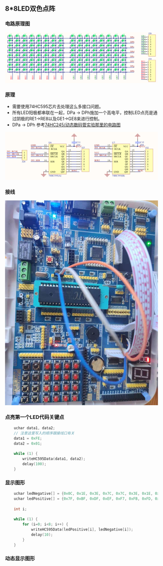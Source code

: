 ## 8*8LED双色点阵

### 电路原理图
![电路图](images/circuit.png)

### 原理
* 需要使用74HC595芯片去处理这么多接口问题。
* 所有LED阳极都串联在一起，DPa -> DPh施加一个高电平，控制LED点亮是通过阴极的RE1->RE8以及GE1->GE8来进行控制。
* DPa -> DPh 参考[74HC245/动态数码管实验那里的电路图](../ds/README.md)

![595电路图](../s2p/images/circuit.png)

### 接线
![接线图](images/connect.jpeg)

### 点亮第一个LED代码关键点
```c
    uchar data1, data2;
    // 注意这里写入的顺序跟接线口有关
    data1 = 0xFE;
    data2 = 0x01;

    while (1) {
        writeHC595Data(data1, data2);
        delay(100);
    }
```

### 显示图形
```c
    uchar ledNegative[] = {0x0C, 0x1E, 0x3E, 0x7C, 0x7C, 0x3E, 0x1E, 0x0C};
    uchar ledPositive[] = {0x7F, 0xBF, 0xDF, 0xEF, 0xF7, 0xFB, 0xFD, 0xFE};

    int i;

    while (1) {
        for (i=0; i<8; i++) {
            writeHC595Data(ledPositive[i], ledNegative[i]);
            delay(10);
        }
    }
```

### 动态显示图形
